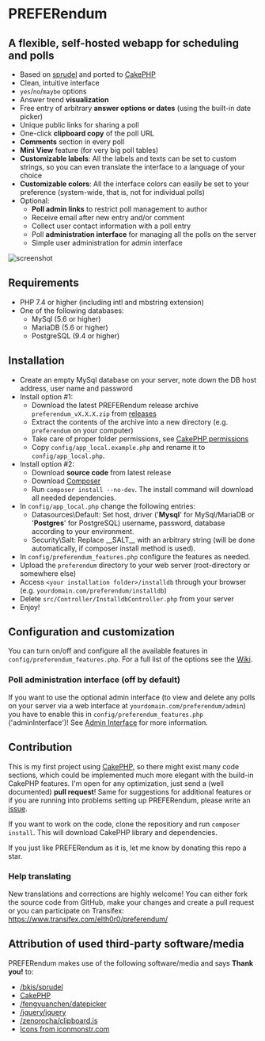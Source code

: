 # PREFERendum
## A flexible, self-hosted webapp for scheduling and polls

- Based on [sprudel](https://github.com/bkis/sprudel) and ported to [CakePHP](https://github.com/cakephp/cakephp)
- Clean, intuitive interface
- `yes`/`no`/`maybe` options
- Answer trend **visualization**
- Free entry of arbitrary **answer options or dates** (using the built-in date picker)
- Unique public links for sharing a poll
- One-click **clipboard copy** of the poll URL
- **Comments** section in every poll
- **Mini View** feature (for very big poll tables)
- **Customizable labels**: All the labels and texts can be set to custom strings, so you can even translate the interface to a language of your choice
- **Customizable colors**: All the interface colors can easily be set to your preference (system-wide, that is, not for individual polls)
- Optional:
  - **Poll admin links** to restrict poll management to author
  - Receive email after new entry and/or comment
  - Collect user contact information with a poll entry
  - Poll **administration interface** for managing all the polls on the server
  - Simple user administration for admin interface

![screenshot](https://user-images.githubusercontent.com/26674558/121807573-faaea200-cc54-11eb-838f-4d31639b0915.png)

## Requirements
- PHP 7.4 or higher (including intl and mbstring extension)
- One of the following databases:
  - MySql (5.6 or higher)
  - MariaDB (5.6 or higher)
  - PostgreSQL (9.4 or higher)

## Installation
- Create an empty MySql database on your server, note down the DB host address, user name and password
- Install option #1:
  - Download the latest PREFERendum release archive `preferendum_vX.X.X.zip` from [releases](https://github.com/ElTh0r0/preferendum/releases)
  - Extract the contents of the archive into a new directory (e.g. `preferendum` on your computer)
  - Take care of proper folder permissions, see [CakePHP permissions](https://book.cakephp.org/4/en/installation.html#permissions)
  - Copy `config/app_local.example.php` and rename it to `config/app_local.php`.
- Install option #2:
  - Download **source code** from latest release
  - Download [Composer](https://getcomposer.org/download/)
  - Run `composer install --no-dev`. The install command will download all needed dependencies.
- In `config/app_local.php` change the following entries:
  - Datasources\Default: Set host, driver ('**Mysql**' for MySql/MariaDB or '**Postgres**' for PostgreSQL) username, password, database according to your environment.
  - Security\Salt: Replace \_\_SALT\_\_ with an arbitrary string (will be done automatically, if composer install method is used).
- In `config/preferendum_features.php` configure the features as needed.
- Upload the `preferendum` directory to your web server (root-directory or somewhere else)
- Access `<your installation folder>/installdb` through your browser (e.g. `yourdomain.com/preferendum/installdb`)
- Delete `src/Controller/InstalldbController.php` from your server
- Enjoy!

## Configuration and customization
You can turn on/off and configure all the available features in `config/preferendum_features.php`. For a full list of the options see the [Wiki](https://github.com/ElTh0r0/preferendum/wiki).

### Poll administration interface (off by default)
If you want to use the optional admin interface (to view and delete any polls on your server via a web interface at `yourdomain.com/preferendum/admin`) you have to enable this in `config/preferendum_features.php` ('adminInterface')! See [Admin Interface](https://github.com/ElTh0r0/preferendum/wiki/5-Admin-interface) for more information.

## Contribution
This is my first project using [CakePHP](https://cakephp.org), so there might exist many code sections, which could be implemented much more elegant with the build-in CakePHP features. I'm open for any optimization, just send a (well documented) **pull request**! Same for suggestions for additional features or if you are running into problems setting up PREFERendum, please write an [issue](https://github.com/ElTh0r0/preferendum/issues).

If you want to work on the code, clone the repositiory and run `composer install`. This will download CakePHP library and dependencies.

If you just like PREFERendum as it is, let me know by donating this repo a star.

### Help translating
New translations and corrections are highly welcome! You can either fork the source code from GitHub, make your changes and create a pull request or you can participate on Transifex: https://www.transifex.com/elth0r0/preferendum/

## Attribution of used third-party software/media
PREFERendum makes use of the following software/media and says **Thank you!** to:

- [/bkis/sprudel](https://github.com/bkis/sprudel)
- [CakePHP](https://cakephp.org)
- [/fengyuanchen/datepicker](https://github.com/fengyuanchen/datepicker)
- [/jquery/jquery](https://github.com/jquery/jquery)
- [/zenorocha/clipboard.js](https://github.com/zenorocha/clipboard.js)
- [Icons from iconmonstr.com](http://www.iconmonstr.com)
